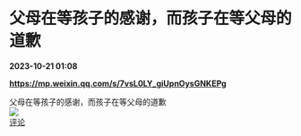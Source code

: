 # 父母在等孩子的感谢，而孩子在等父母的道歉

**2023-10-21 01:08**

**https://mp.weixin.qq.com/s/7vsL0LY_giUpnOysGNKEPg**

父母在等孩子的感谢，而孩子在等父母的道歉  
![](https://img3.chouti.com/CHOUTI_231020_F6D7B82966D742E99DA1836433B67467.png)  
[评论](https://m.chouti.com/link/40347626)